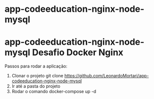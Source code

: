 # app-codeeducation-nginx-node-mysql
# app-codeeducation-nginx-node-mysql  Desafio Docker Nginx

Passos para rodar a aplicação:

1. Clonar o projeto git clone https://github.com/LeonardoMortari/app-codeeducation-nginx-node-mysql <br>
2. Ir até a pasta do projeto <br>
3. Rodar o comando docker-compose up -d
